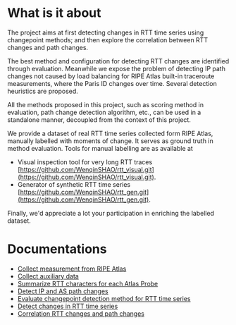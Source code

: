 # What is it about
The project aims at first detecting changes in RTT time series using changepoint methods;
and then explore the correlation between RTT changes and path changes.

The best method and configuration for detecting RTT changes are identified through evaluation.
Meanwhile we expose the problem of detecting IP path changes not caused by load balancing for RIPE Atlas built-in traceroute
measurements, where the Paris ID changes over time. Several detection heuristics are proposed.

All the methods proposed in this project, such as scoring method in evaluation, path change detection algorithm, etc., can 
be used in a standalone manner, decoupled from the context of this project.

We provide a dataset of real RTT time series collected form RIPE Atlas, manually labelled with moments of change.
It serves as ground truth in method evaluation.
Tools for manual labelling are as available at 
* Visual inspection tool for very long RTT traces [https://github.com/WenqinSHAO/rtt_visual.git](https://github.com/WenqinSHAO/rtt_visual.git).
* Generator of synthetic RTT time series [https://github.com/WenqinSHAO/rtt_gen.git](https://github.com/WenqinSHAO/rtt_gen.git).
 
Finally, we'd appreciate a lot your participation in enriching the labelled dataset.

# Documentations
* [Collect measurement from RIPE Atlas](docs/data_collection.md)
* [Collect auxiliary data](docs/auxiliary_data.md)
* [Summarize RTT characters for each Atlas Probe](docs/rtt_summary.md)
* [Detect IP and AS path changes](docs/path_analysis.md)
* [Evaluate changepoint detection method for RTT time series](docs/eval_cpt.md)
* [Detect changes in RTT time series](docs/rtt_cpt.md)
* [Correlation RTT changes and path changes](docs/corr.md)
